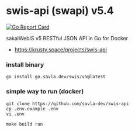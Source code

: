 # swis-api (swapi) v5.4

[![Go Report Card](https://goreportcard.com/badge/go.savla.dev/swis/v5)](https://goreportcard.com/report/go.savla.dev/swis/v5)

sakalWebIS v5 RESTful JSON API in Go for Docker

+ https://krusty.space/projects/swis-api

### install binary

```
go install go.savla.dev/swis/v5@latest
```

### simple way to run (docker)

```
git clone https://github.com/savla-dev/swis-api
cp .env.example .env
vi .env

make build run
```
